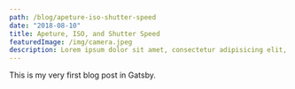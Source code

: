 ```yaml
---
path: /blog/apeture-iso-shutter-speed
date: "2018-08-10"
title: Apeture, ISO, and Shutter Speed
featuredImage: /img/camera.jpeg
description: Lorem ipsum dolor sit amet, consectetur adipisicing elit, sed do eiusmod tempor incididunt ut labore et dolore magna aliqua.
---
```


This is my very first blog post in Gatsby.
